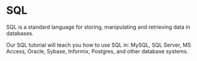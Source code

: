 # SQL

SQL is a standard language for storing, manipulating and retrieving data in databases.

Our SQL tutorial will teach you how to use SQL in: MySQL, SQL Server, MS Access, Oracle, Sybase, Informix, Postgres, and other database systems.
